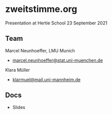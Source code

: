 zweitstimme.org
====================================
Presentation at Hertie School 23 September 2021


## Team 

Marcel Neunhoeffer, LMU Munich 
* <marcel.neunhoeffer@stat.uni-muenchen.de>

Klara Müller
* <klarmuel@mail.uni-mannheim.de>

## Docs 
* Slides 


